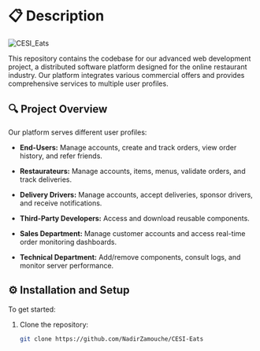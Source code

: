 # 📋 Description


![CESI_Eats](https://github.com/user-attachments/assets/3610e765-dacd-49d8-bf4e-6f558b62d2a1)


This repository contains the codebase for our advanced web development project, a distributed software platform designed for the online restaurant industry. Our platform integrates various commercial offers and provides comprehensive services to multiple user profiles.

## 🔍 Project Overview

Our platform serves different user profiles:

- **End-Users:** Manage accounts, create and track orders, view order history, and refer friends.



- **Restaurateurs:** Manage accounts, items, menus, validate orders, and track deliveries.
- **Delivery Drivers:** Manage accounts, accept deliveries, sponsor drivers, and receive notifications.
- **Third-Party Developers:** Access and download reusable components.
- **Sales Department:** Manage customer accounts and access real-time order monitoring dashboards.
- **Technical Department:** Add/remove components, consult logs, and monitor server performance.

## ⚙️ Installation and Setup

To get started:

1. Clone the repository:
   ```bash
   git clone https://github.com/NadirZamouche/CESI-Eats
